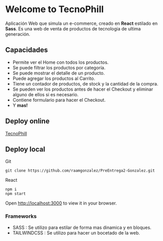 # Welcome to TecnoPhill
Aplicación Web que simula un e-commerce, creado en **React** estilado en   **Sass**. Es una web de venta de productos de tecnologia de ultima generación. 

## Capacidades
-	Permite ver el Home con todos los productos.
-	Se puede filtrar los productos por categoría.
-	Se puede mostrar el detalle de un producto.
-	Puede agregar los productos al Carrito.
-	Tiene un contador de productos, de stock y la cantidad de la compra.
-	Se pueden ver los productos antes de hacer el Checkout y eliminar alguno de ellos si es necesario.
-	Contiene formulario para hacer el Checkout.
-	Y **mas!**

## Deploy online

[TecnoPhill](https://ecommerce-react-34850-jgx8krtep-raamgonzalez.vercel.app/)

## Deploy local

Git

    git clone https://github.com/raamgonzalez/PreEntrega2-Gonzalez.git

   
React

    
    npm i
    npm start

Open [http://localhost:3000](http://localhost:3000/) to view it in your browser.

### Frameworks
- SASS : Se utilizo para estilar de forma mas dinamica y en bloques.
- TAILWINDCSS : Se utilizo para hacer un bocetado de la web.

